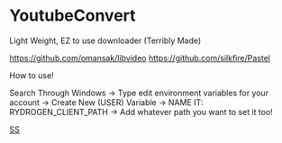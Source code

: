 # YoutubeConvert
Light Weight, EZ to use downloader (Terribly Made)

https://github.com/omansak/libvideo
https://github.com/silkfire/Pastel

How to use!

Search Through Windows -> Type edit environment variables for your account -> Create New (USER) Variable -> NAME IT: RYDROGEN_CLIENT_PATH -> Add whatever path you want to set it too!

[SS](https://r2.e-z.host/4e47059f-f090-40e2-8764-9996fd5f16c3/ymyaf0gy.png)
